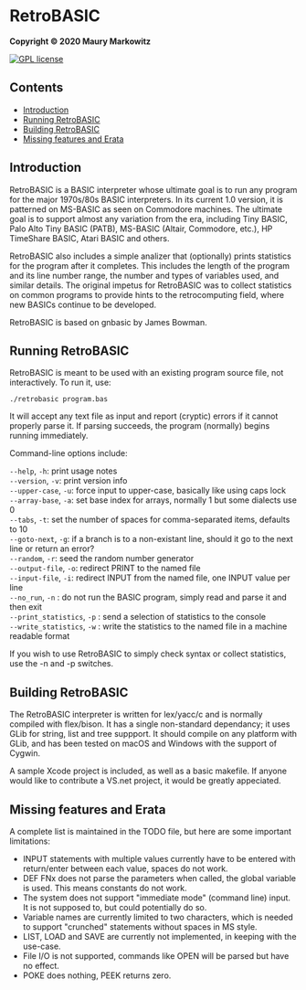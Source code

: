 RetroBASIC
=========

**Copyright © 2020 Maury Markowitz**

[![GPL license](http://img.shields.io/badge/license-GPL-brightgreen.svg)](https://opensource.org/licenses/gpl-license)

## Contents

* [Introduction](#introduction)
* [Running RetroBASIC](#running-retrobasic)
* [Building RetroBASIC](#building-retrobasic)
* [Missing features and Erata](#missing-features-and-erata)

## Introduction

RetroBASIC is a BASIC interpreter whose ultimate goal is to run any program for the major 1970s/80s BASIC interpreters. In its current 1.0 version, it is patterned on MS-BASIC as seen on Commodore machines. The ultimate goal is to support almost any variation from the era, including Tiny BASIC, Palo Alto Tiny BASIC (PATB), MS-BASIC (Altair, Commodore, etc.), HP TimeShare BASIC, Atari BASIC and others. 

RetroBASIC also includes a simple analizer that (optionally) prints statistics for the program after it completes. This includes the length of the program and its line number range, the number and types of variables used, and similar details. The original impetus for RetroBASIC was to collect statistics on common programs to provide hints to the retrocomputing field, where new BASICs continue to be developed.

RetroBASIC is based on gnbasic by James Bowman.
 
## Running RetroBASIC

RetroBASIC is meant to be used with an existing program source file, not interactively. To run it, use:

```./retrobasic program.bas```

It will accept any text file as input and report (cryptic) errors if it cannot properly parse it. If parsing succeeds, the program (normally) begins running immediately.

Command-line options include:

`--help`, `-h`: print usage notes  
`--version`, `-v`: print version info  
`--upper-case`, `-u`: force input to upper-case, basically like using caps lock  
`--array-base`, `-a`: set base index for arrays, normally 1 but some dialects use 0  
`--tabs`, `-t`: set the number of spaces for comma-separated items, defaults to 10  
`--goto-next`, `-g`: if a branch is to a non-existant line, should it go to the next line or return an error?  
`--random`, `-r`: seed the random number generator  
`--output-file`, `-o`: redirect PRINT to the named file  
`--input-file`, `-i`: redirect INPUT from the named file, one INPUT value per line  
`--no_run`, `-n` : do not run the BASIC program, simply read and parse it and then exit  
`--print_statistics`, `-p` : send a selection of statistics to the console  
`--write_statistics`, `-w` : write the statistics to the named file in a machine readable format

If you wish to use RetroBASIC to simply check syntax or collect statistics, use the -n and -p switches.

## Building RetroBASIC

The RetroBASIC interpreter is written for lex/yacc/c and is normally compiled with flex/bison. It has a single non-standard dependancy; it uses GLib for string, list and tree suppport. It should compile on any platform with GLib, and has been tested on macOS and Windows with the support of Cygwin.

A sample Xcode project is included, as well as a basic makefile. If anyone would like to contribute a VS.net project, it would be greatly appeciated.

## Missing features and Erata

A complete list is maintained in the TODO file, but here are some important limitations:

* INPUT statements with multiple values currently have to be entered with return/enter between each value, spaces do not work.
* DEF FNx does not parse the parameters when called, the global variable is used. This means constants do not work.
* The system does not support "immediate mode" (command line) input. It is not supposed to, but could potentially do so.
* Variable names are currently limited to two characters, which is needed to support "crunched" statements without spaces in MS style.
* LIST, LOAD and SAVE are currently not implemented, in keeping with the use-case.
* File I/O is not supported, commands like OPEN will be parsed but have no effect.
* POKE does nothing, PEEK returns zero.
